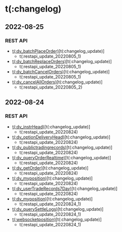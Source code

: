 # t(:changelog)

## 2022-08-25
### REST API
- [t(:dv_batchPlaceOrder)](#t-dv_batchplaceorder)[t(:changelog_update)]
  - t(:restapi_update_20220805_1)
- [t(:dv_batchReplaceOrders)](#t-dv_batchreplaceorders)[t(:changelog_update)]
  - t(:restapi_update_20220805_1)
- [t(:dv_batchCancelOrders)](#t-dv_batchcancelorders)[t(:changelog_update)]
  - t(:restapi_update_20220805_1)
- [t(:dv_cancelAllOrders)](#t-dv_cancelallorders)[t(:changelog_update)]
  - t(:restapi_update_20220805_2)

## 2022-08-24
### REST API
- [t(:dv_instrHead)](#t-dv_instrhead)[t(:changelog_update)]
  - t(:restapi_update_20220824)
- [t(:dv_optionDeliveryHead)](#t-dv_optiondeliveryhead)[t(:changelog_update)]
  - t(:restapi_update_20220824)
- [t(:dv_publictradingrecords)](#t-dv_publictradingrecords)[t(:changelog_update)]
  - t(:restapi_update_20220824)
- [t(:dv_queryOrderRealtime)](#t-dv_queryorderrealtime)[t(:changelog_update)]
  - t(:restapi_update_20220824)
- [t(:dv_getOrder)](#t-dv_getorder)[t(:changelog_update)]
  - t(:restapi_update_20220824)
- [t(:dv_myposition)](#t-dv_myposition)[t(:changelog_update)]
  - t(:restapi_update_20220824)
- [t(:dv_userTradeRecords7Day)](#t-dv_usertraderecords7day)[t(:changelog_update)]
  - t(:restapi_update_20220824)
- [t(:dv_myposition)](#t-dv_myposition)[t(:changelog_update)]
  - t(:restapi_update_20220824_1)
- [t(:dv_querySettleLogs)](#t-dv_querysettlelogs)[t(:changelog_update)]
  - t(:restapi_update_20220824_1)
- [t(:websocketposition)](#t-websocketposition)[t(:changelog_update)]
  - t(:restapi_update_20220824_1)

